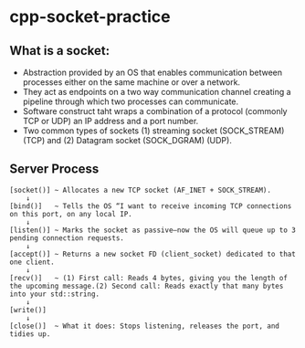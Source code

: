 # cpp-socket-practice

## What is a socket: 
-   Abstraction provided by an OS that enables communication between processes either on the same machine or over a network.
-   They act as endpoints on a two way communication channel creating a pipeline through which two processes can communicate. 
-   Software construct taht wraps a combination of a protocol (commonly TCP or UDP) an IP address and a port number. 
-   Two common types of sockets (1) streaming socket (SOCK_STREAM) (TCP) and (2) Datagram socket (SOCK_DGRAM) (UDP). 

## Server Process 

```
[socket()] ~ Allocates a new TCP socket (AF_INET + SOCK_STREAM). 
    ↓
[bind()]   ~ Tells the OS “I want to receive incoming TCP connections on this port, on any local IP.  
    ↓
[listen()] ~ Marks the socket as passive—now the OS will queue up to 3 pending connection requests.
    ↓
[accept()] ~ Returns a new socket FD (client_socket) dedicated to that one client.
    ↓
[recv()]   ~ (1) First call: Reads 4 bytes, giving you the length of the upcoming message.(2) Second call: Reads exactly that many bytes into your std::string.
    ↓
[write()]
    ↓
[close()]  ~ What it does: Stops listening, releases the port, and tidies up.
```




